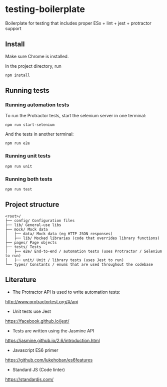 # testing-boilerplate

Boilerplate for testing that includes proper ESx + lint + jest + protractor support

## Install

Make sure Chrome is installed.

In the project directory, run

`npm install`

## Running tests

### Running automation tests

To run the Protractor tests, start the selenium server in one terminal:

`npm run start-selenium`

And the tests in another terminal:

`npm run e2e`

### Running unit tests

`npm run unit`

### Running both tests

`npm run test`

## Project structure

```
<root>/
├── config/ Configuration files
├── lib/ General-use libs
├── mock/ Mock data
│   ├── data/ Mock data (eg HTTP JSON responses)
│   ├── lib/ Mocked libraries (code that overrides library functions)
├── pages/ Page objects
├── tests/ Tests
│   ├── e2e/ End-to-end / automation tests (uses Protractor / Selenium to run)
│   ├── unit/ Unit / library tests (uses Jest to run)
└── types/ Constants / enums that are used throughout the codebase
```

## Literature

- The Protractor API is used to write automation tests:

http://www.protractortest.org/#/api

- Unit tests use Jest

https://facebook.github.io/jest/

- Tests are written using the Jasmine API

https://jasmine.github.io/2.6/introduction.html

- Javascript ES6 primer

https://github.com/lukehoban/es6features

- Standard JS (Code linter)

https://standardjs.com/
